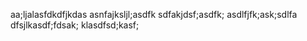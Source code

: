 aa;ljalasfdkdfjkdas
asnfajksljl;asdfk
sdfakjdsf;asdfk;
asdlfjfk;ask;sdlfa
dfsjlkasdf;fdsak;
klasdfsd;kasf;